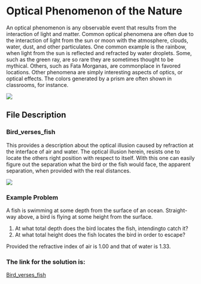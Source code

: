 # Optical Phenomenon of the Nature

An optical phenomenon is any observable event that results from the
interaction of light and matter.  Common optical phenomena are often
due to the interaction of light from the sun or moon with the
atmosphere, clouds, water,     dust, and other particulates.  One
common example is the rainbow, when light from the sun is reflected and
refracted by water   droplets.  Some, such as the green ray, are so
rare they are sometimes thought to be mythical.  Others, such as Fata
Morganas, are commonplace in favored locations.  Other phenomena are
simply interesting aspects of optics, or optical effects.  The colors
generated by a prism are often shown in classrooms, for instance.
 
![](https://upload.wikimedia.org/wikipedia/commons/thumb/f/f7/Sun_halo_optical_phenomenon_edit.jpg/405px-Sun_halo_optical_phenomenon_edit.jpg)

## File Description

### Bird_verses_fish

This provides a description about the optical illusion caused by
refraction at the interface of air and water.  The optical illusion
herein, resists one to locate the others right position with respect to
itself.  With this one can easily figure out the separation what the
bird or the fish would face, the apparent separation, when provided
with the real distances.

![](https://d10lpgp6xz60nq.cloudfront.net/physics_images/BMS_OBJ_XII_C08_E01_234_S01.png)

### Example Problem

A fish is swimming at some depth from the surface of an ocean. 
Straight-way above, a bird is flying at some height from the surface.

1. At what total depth does the bird locates the fish, intendingto catch it? 
1. At what total height does the fish locates the bird in order to escape?

Provided the refractive index of air is 1.00 and that of water is 1.33.

### The link for the solution is:

[Bird_verses_fish](../Bird_verses_fish.c)

